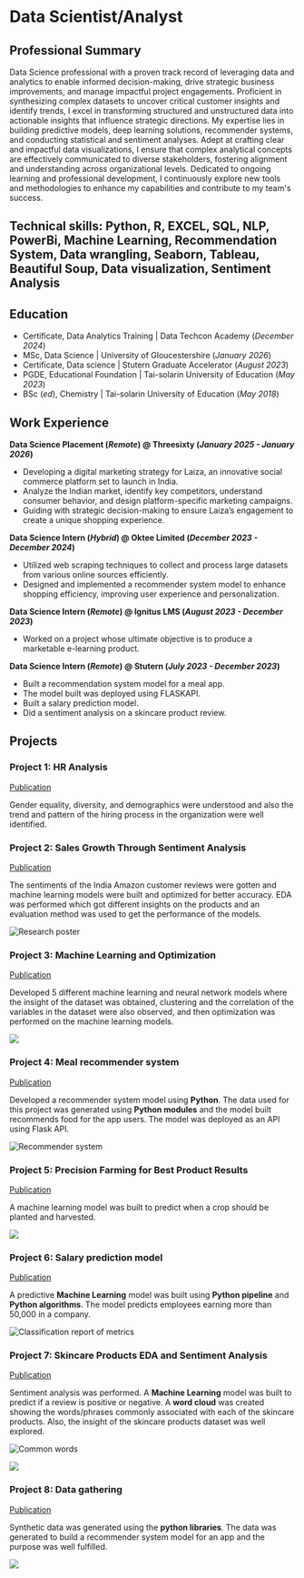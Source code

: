 # Data Scientist/Analyst

## Professional Summary
Data Science professional with a proven track record of leveraging data and analytics to enable informed decision-making, drive strategic business improvements, and manage impactful project engagements. Proficient in synthesizing complex datasets to uncover critical customer insights and identify trends, I excel in transforming structured and unstructured data into actionable insights that influence strategic directions. My expertise lies in building predictive models, deep learning solutions, recommender systems, and conducting statistical and sentiment analyses. Adept at crafting clear and impactful data visualizations, I ensure that complex analytical concepts are effectively communicated to diverse stakeholders, fostering alignment and understanding across organizational levels. Dedicated to ongoing learning and professional development, I continuously explore new tools and methodologies to enhance my capabilities and contribute to my team's success.

## Technical skills: Python, R, EXCEL, SQL, NLP, PowerBi, Machine Learning, Recommendation System, Data wrangling, Seaborn, Tableau, Beautiful Soup, Data visualization, Sentiment Analysis

## Education
- Certificate, Data Analytics Training | Data Techcon Academy (_December 2024_)
- MSc, Data Science | University of Gloucestershire (_January 2026_)
- Certificate, Data science | Stutern Graduate Accelerator (_August 2023_)
- PGDE, Educational Foundation | Tai-solarin University of Education (_May 2023_)
- BSc (_ed_), Chemistry | Tai-solarin University of Education (_May 2018_)

## Work Experience
**Data Science Placement (_Remote_) @ Threesixty (_January 2025 - January 2026_)**
- Developing a digital marketing strategy for Laiza, an innovative social commerce platform set to launch in India.
- Analyze the Indian market, identify key competitors, understand consumer behavior, and design platform-specific marketing campaigns.
- Guiding with strategic decision-making to ensure Laiza’s engagement to create a unique shopping experience.
  
**Data Science Intern (_Hybrid_) @ Oktee Limited (_December 2023 - December 2024_)**
- Utilized web scraping techniques to collect and process large datasets from various online sources efficiently.
- Designed and implemented a recommender system model to enhance shopping efficiency, improving user experience and personalization.

**Data Science Intern (_Remote_) @ Ignitus LMS (_August 2023 - December 2023_)**
- Worked on a project whose ultimate objective is to produce a marketable e-learning product.

**Data Science Intern (_Remote_) @ Stutern (_July 2023 - December 2023_)**
- Built a recommendation system model for a meal app.
- The model built was deployed using FLASKAPI.
- Built a salary prediction model.
- Did a sentiment analysis on a skincare product review.

## Projects
### Project 1: HR Analysis
[Publication](https://github.com/Damilare125/Damilare-s_portfolio/blob/main/images/HR%20analysis%20slides.pdf)

Gender equality, diversity, and demographics were understood and also the trend and pattern of the hiring process in the organization were well identified.

### Project 2: Sales Growth Through Sentiment Analysis
[Publication](https://github.com/Damilare125/Machine_learning_project/blob/main/Amazon_sentiment_new.ipynb)

The sentiments of the India Amazon customer reviews were gotten and machine learning models were built and optimized for better accuracy. EDA was performed which got different insights on the products and an evaluation method was used to get the performance of the models.

![Research poster](/images/Screenshot%202025-01-30%20at%2009.55.57.png)

### Project 3: Machine Learning and Optimization
[Publication](https://github.com/Damilare125/Machine_learning_project/blob/main/Machine%20learning%20and%20optimization.ipynb)

Developed 5 different machine learning and neural network models where the insight of the dataset was obtained, clustering and the correlation of the variables in the dataset were also observed, and then optimization was performed on the machine learning models. 

![](/images/machine.png)

### Project 4: Meal recommender system
[Publication](https://github.com/Mealygroup/data-science)

Developed a recommender system model using **Python**. The data used for this project was generated using **Python modules** and the model built recommends food for the app users. The model was deployed as an API using Flask API.

![Recommender system](/images/download3.png)

### Project 5: Precision Farming for Best Product Results
[Publication](https://github.com/Damilare125/Kluster)

A machine learning model was built to predict when a crop should be planted and harvested.

![](/images/download8.png)

### Project 6: Salary prediction model
[Publication](https://github.com/Damilare125/Machine_learning_project/blob/main/Machine_learning_project_1.ipynb)

A predictive **Machine Learning** model was built using **Python pipeline** and **Python algorithms**. The model predicts employees earning more than 50,000 in a company.

![Classification report of metrics](/images/download5.png)

### Project 7: Skincare Products EDA and Sentiment Analysis
[Publication](https://github.com/Damilare125/Machine_learning_project/blob/main/Exploratory_Data_Analysis_and_Sentiment_Analysis_For_Text_Data.ipynb)

Sentiment analysis was performed. A **Machine Learning** model was built to predict if a review is positive or negative. A **word cloud** was created showing the words/phrases commonly associated with each of the skincare products. Also, the insight of the skincare products dataset was well explored.

![Common words](/images/download1.png)

![](/images/download6.png)

### Project 8: Data gathering
[Publication](https://github.com/Mealygroup/data-science/blob/main/Data%20Gathering.....ipynb)

Synthetic data was generated using the **python libraries**. The data was generated to build a recommender system model for an app and the purpose was well fulfilled.

![](/images/download4.png)


